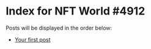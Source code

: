 # Index for NFT World #4912
Posts will be displayed in the order below:

- [Your first post](./001-first.md)

